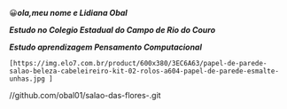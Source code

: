 😀***ola,meu nome e Lidiana Obal***

***Estudo no Colegio Estadual do Campo de Rio do Couro***

***Estudo aprendizagem Pensamento Computacional***

    [https://img.elo7.com.br/product/600x380/3EC6A63/papel-de-parede-salao-beleza-cabeleireiro-kit-02-rolos-a604-papel-de-parede-esmalte-unhas.jpg ]
 
 //github.com/obal01/salao-das-flores-.git
